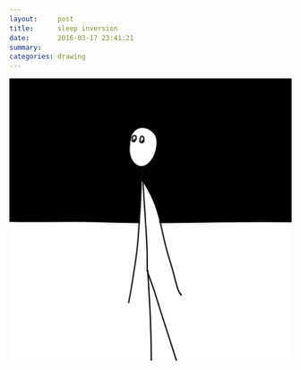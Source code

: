 ```yaml
---
layout:     post
title:      sleep inversion
date:       2016-03-17 23:41:21
summary:    
categories: drawing
---
```

![sleep inversion](/images/diary/sleep-inversion.png "not even productive")
